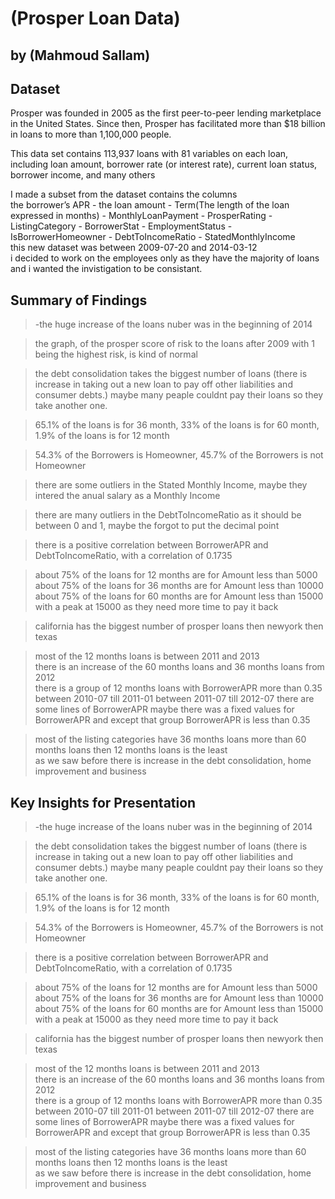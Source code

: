 # (Prosper Loan Data)
## by (Mahmoud Sallam)


## Dataset

 Prosper was founded in 2005 as the first peer-to-peer lending marketplace in the United States. Since then, Prosper has facilitated more than $18 billion in loans to more than 1,100,000 people.
 
 This data set contains 113,937 loans with 81 variables on each loan, including loan amount, borrower rate (or interest rate), current loan status, borrower income, and many others

I made a subset from the dataset contains the columns  
the borrower’s APR - the loan amount - Term(The length of the loan expressed in months) - MonthlyLoanPayment - ProsperRating -  ListingCategory - BorrowerStat - EmploymentStatus - IsBorrowerHomeowner - DebtToIncomeRatio - StatedMonthlyIncome  
this new dataset was between 2009-07-20 and 2014-03-12   
i decided to work on the employees only as they have the majority of loans and i wanted the invistigation to be consistant.

## Summary of Findings

> -the huge increase of the loans nuber was in the beginning of 2014

>the graph, of the prosper score of risk to the loans after 2009 with 1 being the highest risk, is kind of normal  

>the debt consolidation takes the biggest number of loans (there is increase in taking out a new loan to pay off other liabilities and consumer debts.) maybe many peaple couldnt pay their loans so they take another one.

>65.1% of the loans is for 36 month, 33% of the loans is for 60 month, 1.9% of the loans is for 12 month

>54.3% of the Borrowers is Homeowner, 45.7% of the Borrowers is not Homeowner

>there are some outliers in the Stated Monthly Income, maybe they intered the anual salary as a Monthly Income

>there are many outliers in the DebtToIncomeRatio as it should be between 0 and 1, maybe the forgot to put the decimal point

>there is a positive correlation between BorrowerAPR and DebtToIncomeRatio, with a correlation of 0.1735

>about 75% of the loans for 12 months are for Amount less than 5000  
about 75% of the loans for 36 months are for Amount less than 10000  
about 75% of the loans for 60 months are for Amount less than 15000 with a peak at 15000 as they need more time to pay it back

>california has the biggest number of prosper loans then newyork then texas

>most of the 12 months loans is between 2011 and 2013  
there is an increase of the 60 months loans and 36 months loans from 2012  
there is a group of 12 months loans with BorrowerAPR more than 0.35 between 2010-07 till 2011-01 between 2011-07 till 2012-07 there are   some lines of BorrowerAPR maybe there was a fixed values for BorrowerAPR and except that group BorrowerAPR is less than 0.35

>most of the listing categories have 36 months loans more than 60 months loans then 12 months loans is the least  
as we saw before there is increase in the debt consolidation, home improvement and business

## Key Insights for Presentation

> -the huge increase of the loans nuber was in the beginning of 2014

>the debt consolidation takes the biggest number of loans (there is increase in taking out a new loan to pay off other liabilities and consumer debts.) maybe many peaple couldnt pay their loans so they take another one.

>65.1% of the loans is for 36 month, 33% of the loans is for 60 month, 1.9% of the loans is for 12 month

>54.3% of the Borrowers is Homeowner, 45.7% of the Borrowers is not Homeowner

>there is a positive correlation between BorrowerAPR and DebtToIncomeRatio, with a correlation of 0.1735

>about 75% of the loans for 12 months are for Amount less than 5000  
about 75% of the loans for 36 months are for Amount less than 10000  
about 75% of the loans for 60 months are for Amount less than 15000 with a peak at 15000 as they need more time to pay it back

>california has the biggest number of prosper loans then newyork then texas

>most of the 12 months loans is between 2011 and 2013  
there is an increase of the 60 months loans and 36 months loans from 2012  
there is a group of 12 months loans with BorrowerAPR more than 0.35 between 2010-07 till 2011-01 between 2011-07 till 2012-07 there are   some lines of BorrowerAPR maybe there was a fixed values for BorrowerAPR and except that group BorrowerAPR is less than 0.35

>most of the listing categories have 36 months loans more than 60 months loans then 12 months loans is the least  
as we saw before there is increase in the debt consolidation, home improvement and business
